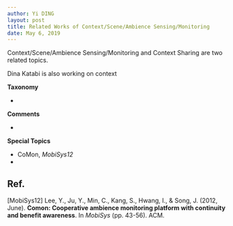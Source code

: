 ```yaml
---
author: Yi DING
layout: post
title: Related Works of Context/Scene/Ambience Sensing/Monitoring 
date: May 6, 2019
---
```




Context/Scene/Ambience Sensing/Monitoring and Context Sharing are two related topics.



Dina Katabi is also working on context 



**Taxonomy**

* 

**Comments**

* 

**Special Topics**

* CoMon, *MobiSys12*
* 

## Ref.

[MobiSys12] Lee, Y., Ju, Y., Min, C., Kang, S., Hwang, I., & Song, J. (2012, June). **Comon: Cooperative ambience monitoring platform with continuity and benefit awareness**. In *MobiSys* (pp. 43-56). ACM.